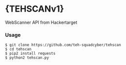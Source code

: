 # {TEHSCANv1}
WebScanner API from Hackertarget
### Usage
```
$ git clone https://github.com/teh-squadcyber/tehscan
$ cd tehscan
$ pip2 install requests
$ python2 tehscan.py
```
